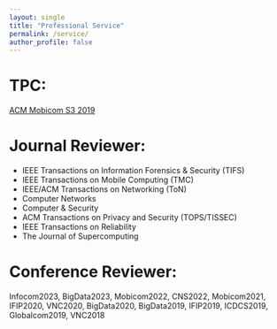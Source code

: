 ```yaml
---
layout: single
title: "Professional Service"
permalink: /service/
author_profile: false
---
```



TPC:
========
[ACM Mobicom S3 2019](https://s32019.blogs.rice.edu/)


Journal Reviewer:
========
- IEEE Transactions on Information Forensics & Security (TIFS)
- IEEE Transactions on Mobile Computing (TMC)
- IEEE/ACM Transactions on Networking (ToN)
- Computer Networks
- Computer & Security
- ACM Transactions on Privacy and Security (TOPS/TISSEC)
- IEEE Transactions on Reliability
- The Journal of Supercomputing


Conference Reviewer:
========
Infocom2023, BigData2023, Mobicom2022, CNS2022, Mobicom2021, IFIP2020, VNC2020, BigData2020, BigData2019, IFIP2019, ICDCS2019, Globalcom2019, VNC2018


